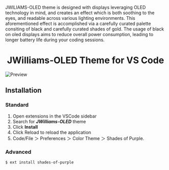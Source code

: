 
JWILIAMS-OLED theme is designed with displays leveraging OLED technology in mind, and creates an effect which is both soothing to the eyes, and readable across various lighting environments. This aforementioned effect is accomplished via a carefully curated palette consiting of black and carefully curated shades of gold. The usage of black on oled displays aims to reduce overall power consumption, leading to longer battery life during your coding sessions.


<div align="center"><h1>JWilliams-OLED Theme for VS Code</h1></div>

![Preview](https://j-williams15.github.io/WebResources/j-williamsOLED-Theme/Preview3.jpeg)

## Installation
### Standard
1. Open extensions in the VSCode sidebar
2. Search for **_JWilliams-OLED_** theme
3. Click **Install**
4. Click Reload to reload the application
5. Code/File ＞ Preferences ＞ Color Theme ＞ Shades of Purple.
### Advanced

```sh
$ ext install shades-of-purple
```
